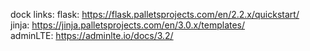 dock links:
flask: https://flask.palletsprojects.com/en/2.2.x/quickstart/
<br>
jinja: https://jinja.palletsprojects.com/en/3.0.x/templates/
<br>
adminLTE: https://adminlte.io/docs/3.2/